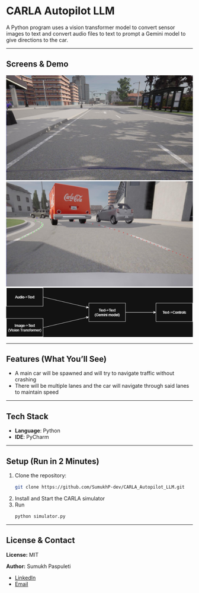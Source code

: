 # CARLA Autopilot LLM
A Python program uses a vision transformer model to convert sensor images to text and convert audio files to text to prompt a Gemini model to give directions to the car. 

---

## Screens & Demo  
![Screenshot Placeholder](screenshots/0000.jpg)
![Screenshot Placeholder](screenshots/0434.jpg)
![Screenshot Placeholder](screenshots/carla_autopilot_diagram.png)

---

## Features (What You’ll See)  
- A main car will be spawned and will try to navigate traffic without crashing
- There will be multiple lanes and the car will navigate through said lanes to maintain speed

---

## Tech Stack  
- **Language**: Python
- **IDE**: PyCharm

---

## Setup (Run in 2 Minutes)  
1. Clone the repository:  
   ```bash
   git clone https://github.com/SumukhP-dev/CARLA_Autopilot_LLM.git
   ```
2. Install and Start the CARLA simulator
3. Run 
   ```bash
   python simulator.py
   ```

---

## License & Contact  
**License:** MIT  

**Author:** Sumukh Paspuleti
- [LinkedIn](https://www.linkedin.com/in/sumukh-paspuleti/)  
- [Email](mailto:spaspuleti3@gatech.edu)  

